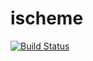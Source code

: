 # ischeme

[![Build Status](https://travis-ci.com/yuki-takeichi/ischeme.svg?branch=master)](https://travis-ci.com/yuki-takeichi/ischeme)
